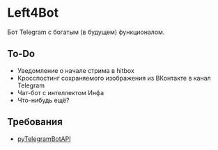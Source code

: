 # Left4Bot
Бот Telegram с богатым (в будущем) функционалом.

## To-Do
- Уведомление о начале стрима в hitbox
- Кросспостинг сохраняемого изображения из ВКонтакте в канал Telegram
- Чат-бот с интеллектом Инфа
- Что-нибудь ещё?

## Требования
- [pyTelegramBotAPI](https://github.com/eternnoir/pyTelegramBotAPI)